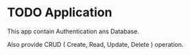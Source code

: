 # TODO Application

This app contain Authentication ans Database.

Also provide CRUD ( Create, Read, Update, Delete ) operation.

